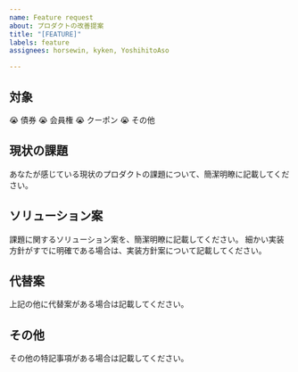 ```yaml
---
name: Feature request
about: プロダクトの改善提案
title: "[FEATURE]"
labels: feature
assignees: horsewin, kyken, YoshihitoAso

---
```


## 対象
:sob: 債券
:sob: 会員権
:sob: クーポン
:sob: その他

## 現状の課題
あなたが感じている現状のプロダクトの課題について、簡潔明瞭に記載してください。

## ソリューション案
課題に関するソリューション案を、簡潔明瞭に記載してください。
細かい実装方針がすでに明確である場合は、実装方針案について記載してください。

## 代替案
上記の他に代替案がある場合は記載してください。

## その他
その他の特記事項がある場合は記載してください。
